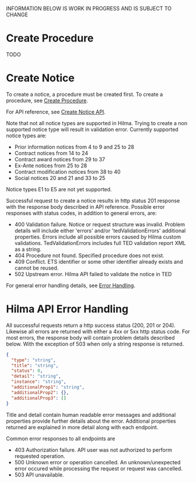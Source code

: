 INFORMATION BELOW IS WORK IN PROGRESS AND IS SUBJECT TO CHANGE

# Create Procedure
<a name="create-procedure"></a>

TODO

# Create Notice
<a name="create-notice"></a>

To create a notice, a procedure must be created first. To create a procedure, see [Create Procedure](#create-procedure).

For API reference, see [Create Notice API](https://hns-hilma-test-apim.developer.azure-api.net/api-details#api=ets-write-eforms-api&operation=post-external-write-v1-procedure-procedureid-notice-etsidentifier).

Note that not all notice types are supported in Hilma. Trying to create a non supported notice type will result in validation error. Currently supported notice types are:
- Prior information notices from 4 to 9 and 25 to 28
- Contract notices from 14 to 24
- Contract award notices from 29 to 37
- Ex-Ante notices from 25 to 28
- Contract modification notices from 38 to 40
- Social notices 20 and 21 and 33 to 25

Notice types E1 to E5 are not yet supported.

Successful request to create a notice results in http status 201 response with the response body described in API reference. Possible error responses with status codes, in addition to general errors, are:

- 400 Validation failure. Notice or request structure was invalid. Problem details will include either 'errors' and/or 'tedValidationErrors' additional properties. Errors include all possible errors caused by Hilma custom validations. TedValidationErrors includes full TED validation report XML as a string.
- 404 Procedure not found. Specified procedure does not exist.
- 409 Conflict. ETS identifier or some other identifier already exists and cannot be reused.
- 502 Upstream error. Hilma API failed to validate the notice in TED

For general error handling details, see [Error Handling](#error-handling).

# Hilma API Error Handling
<a name="error-handling"></a>

All successful requests return a http success status (200, 201 or 204). Likewise all errors are returned with either a 4xx or 5xx http status code. For most errors, the response body will contain problem details described below. With the exception of 503 when only a string response is returned.

```json
{
  "type": "string",
  "title": "string",
  "status": 0,
  "detail": "string",
  "instance": "string",
  "additionalProp1": "string",
  "additionalProp2": {},
  "additionalProp3": []
}
```

Title and detail contain human readable error messages and additional properties provide further details about the error. Additional properties returned are explained in more detail along with each endpoint.

Common error responses to all endpoints are
- 403 Authorization failure. API user was not authorized to perform requested operation.
- 500 Unknown error or operation cancelled. An unknown/unexpected error occured while processing the request or request was cancelled.
- 503 API unavailable.

